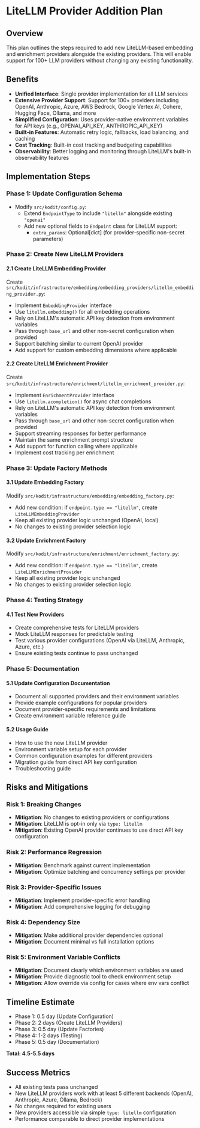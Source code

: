 # LiteLLM Provider Addition Plan

## Overview

This plan outlines the steps required to add new LiteLLM-based embedding and enrichment providers alongside the existing providers. This will enable support for 100+ LLM providers without changing any existing functionality.

## Benefits

- **Unified Interface**: Single provider implementation for all LLM services
- **Extensive Provider Support**: Support for 100+ providers including OpenAI, Anthropic, Azure, AWS Bedrock, Google Vertex AI, Cohere, Hugging Face, Ollama, and more
- **Simplified Configuration**: Uses provider-native environment variables for API keys (e.g., OPENAI_API_KEY, ANTHROPIC_API_KEY)
- **Built-in Features**: Automatic retry logic, fallbacks, load balancing, and caching
- **Cost Tracking**: Built-in cost tracking and budgeting capabilities
- **Observability**: Better logging and monitoring through LiteLLM's built-in observability features

## Implementation Steps

### Phase 1: Update Configuration Schema

- Modify `src/kodit/config.py`:
  - Extend `EndpointType` to include `"litellm"` alongside existing `"openai"`
  - Add new optional fields to `Endpoint` class for LiteLLM support:
    - `extra_params`: Optional[dict] (for provider-specific non-secret parameters)

### Phase 2: Create New LiteLLM Providers

#### 2.1 Create LiteLLM Embedding Provider

Create `src/kodit/infrastructure/embedding/embedding_providers/litellm_embedding_provider.py`:

- Implement `EmbeddingProvider` interface
- Use `litellm.embedding()` for all embedding operations
- Rely on LiteLLM's automatic API key detection from environment variables
- Pass through `base_url` and other non-secret configuration when provided
- Support batching similar to current OpenAI provider
- Add support for custom embedding dimensions where applicable

#### 2.2 Create LiteLLM Enrichment Provider

Create `src/kodit/infrastructure/enrichment/litellm_enrichment_provider.py`:

- Implement `EnrichmentProvider` interface
- Use `litellm.acompletion()` for async chat completions
- Rely on LiteLLM's automatic API key detection from environment variables
- Pass through `base_url` and other non-secret configuration when provided
- Support streaming responses for better performance
- Maintain the same enrichment prompt structure
- Add support for function calling where applicable
- Implement cost tracking per enrichment

### Phase 3: Update Factory Methods

#### 3.1 Update Embedding Factory

Modify `src/kodit/infrastructure/embedding/embedding_factory.py`:

- Add new condition: if `endpoint.type == "litellm"`, create `LiteLLMEmbeddingProvider`
- Keep all existing provider logic unchanged (OpenAI, local)
- No changes to existing provider selection logic

#### 3.2 Update Enrichment Factory

Modify `src/kodit/infrastructure/enrichment/enrichment_factory.py`:

- Add new condition: if `endpoint.type == "litellm"`, create `LiteLLMEnrichmentProvider`
- Keep all existing provider logic unchanged
- No changes to existing provider selection logic

### Phase 4: Testing Strategy

#### 4.1 Test New Providers

- Create comprehensive tests for LiteLLM providers
- Mock LiteLLM responses for predictable testing
- Test various provider configurations (OpenAI via LiteLLM, Anthropic, Azure, etc.)
- Ensure existing tests continue to pass unchanged

### Phase 5: Documentation

#### 5.1 Update Configuration Documentation

- Document all supported providers and their environment variables
- Provide example configurations for popular providers
- Document provider-specific requirements and limitations
- Create environment variable reference guide

#### 5.2 Usage Guide

- How to use the new LiteLLM provider
- Environment variable setup for each provider
- Common configuration examples for different providers
- Migration guide from direct API key configuration
- Troubleshooting guide

## Risks and Mitigations

### Risk 1: Breaking Changes

- **Mitigation**: No changes to existing providers or configurations
- **Mitigation**: LiteLLM is opt-in only via `type: litellm`
- **Mitigation**: Existing OpenAI provider continues to use direct API key configuration

### Risk 2: Performance Regression

- **Mitigation**: Benchmark against current implementation
- **Mitigation**: Optimize batching and concurrency settings per provider

### Risk 3: Provider-Specific Issues

- **Mitigation**: Implement provider-specific error handling
- **Mitigation**: Add comprehensive logging for debugging

### Risk 4: Dependency Size

- **Mitigation**: Make additional provider dependencies optional
- **Mitigation**: Document minimal vs full installation options

### Risk 5: Environment Variable Conflicts

- **Mitigation**: Document clearly which environment variables are used
- **Mitigation**: Provide diagnostic tool to check environment setup
- **Mitigation**: Allow override via config for cases where env vars conflict

## Timeline Estimate

- Phase 1: 0.5 day (Update Configuration)
- Phase 2: 2 days (Create LiteLLM Providers)
- Phase 3: 0.5 day (Update Factories)
- Phase 4: 1-2 days (Testing)
- Phase 5: 0.5 day (Documentation)

**Total: 4.5-5.5 days**

## Success Metrics

- All existing tests pass unchanged
- New LiteLLM providers work with at least 5 different backends (OpenAI, Anthropic, Azure, Ollama, Bedrock)
- No changes required for existing users
- New providers accessible via simple `type: litellm` configuration
- Performance comparable to direct provider implementations
